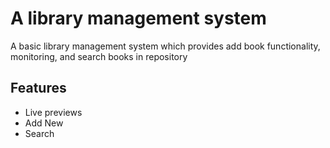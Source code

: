 
# A library management system

A basic library management system which provides add book functionality, monitoring, and search books in repository



## Features

- Live previews
- Add New 
- Search


